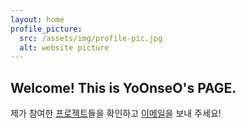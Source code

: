 ```yaml
---
layout: home
profile_picture:
  src: /assets/img/profile-pic.jpg
  alt: website picture
---
```


<h2>Welcome! This is YoOnseO's PAGE. </h2>
<p>제가 참여한 <a class="about_me_links" href="http://localhost:4000/blog/work">프로젝트</a>들을 확인하고 <a class="about_me_links" href="mailto:a50149191@gmail.com">이메일</a>을 보내 주세요!</p>

